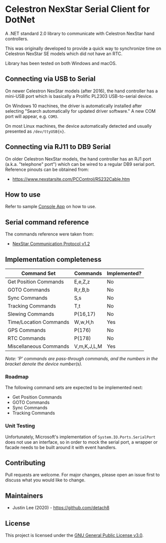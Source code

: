 # Celestron NexStar Serial Client for DotNet

A .NET standard 2.0 library to communicate with Celestron NexStar hand controllers.

This was originally developed to provide a quick way to synchronize time on Celestron NexStar SE models which did not have an RTC.

Library has been tested on both Windows and macOS.

## Connecting via USB to Serial

On newer Celestron NexStar models (after 2016), the hand controller has a
mini-USB port which is basically a Prolific PL2303 USB-to-serial device.

On Windows 10 machines, the driver is automatically installed after selecting
"Search automatically for updated driver software." A new COM port will
appear, e.g. `COM3`.

On most Linux machines, the device automatically detected and usually
presented as `/dev/ttyUSB{n}`.

## Connecting via RJ11 to DB9 Serial

On older Celestron NexStar models, the hand controller has an RJ1 port (a.k.a.
"telephone" port") which can be wired to a regular DB9 serial port. Reference
pinouts can be obtained from:
- https://www.nexstarsite.com/PCControl/RS232Cable.htm

## How to use

Refer to sample [Console App](Celestron.NexStar.ConsoleApp) on how to use.

## Serial command reference

The commands reference were taken from:
- [NexStar Communication Protocol v1.2](NexStar_Communication_Protocol_v1.2.pdf)

## Implementation completeness

| Command Set             | Commands    | Implemented? |
| ----------------------- | ----------- | ------------ |
| Get Position Commands   | E,e,Z,z     | No           |
| GOTO Commands           | R,r,B,b     | No           |
| Sync Commands           | S,s         | No           |
| Tracking Commands       | T,t         | No           |
| Slewing Commands        | P(16,17)    | No           |
| Time/Location Commands  | W,w,H,h     | Yes          |
| GPS Commands            | P(176)      | No           |
| RTC Commands            | P(178)      | No           |
| Miscellaneous Commands  | V,m,K,J,L,M | Yes          |

_Note: 'P' commands are pass-through commands, and the numbers in the bracket denote the device number(s)._

### Roadmap

The following command sets are expected to be implemented next:
- Get Position Commands
- GOTO Commands
- Sync Commands
- Tracking Commands

### Unit Testing

Unfortunately, Microsoft's implementation of `System.IO.Ports.SerialPort` does
not use an interface, so in order to mock the serial port, a wrapper or facade
needs to be built around it with event handlers.

## Contributing

Pull requests are welcome. For major changes, please open an issue first to discuss what you would like to change.

## Maintainers

- Justin Lee (2020) - https://github.com/detach8
 
## License

This project is licensed under the [GNU General Public License v3.0](LICENSE).
